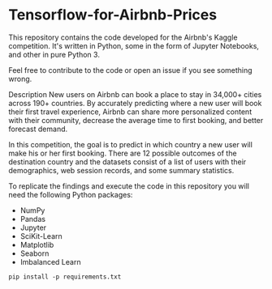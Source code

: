 # Tensorflow-for-Airbnb-Prices

This repository contains the code developed for the Airbnb's Kaggle competition. It's written in Python, some in the form of Jupyter Notebooks, and other in pure Python 3.

Feel free to contribute to the code or open an issue if you see something wrong.

Description
New users on Airbnb can book a place to stay in 34,000+ cities across 190+ countries. By accurately predicting where a new user will book their first travel experience, Airbnb can share more personalized content with their community, decrease the average time to first booking, and better forecast demand.

In this competition, the goal is to predict in which country a new user will make his or her first booking. There are 12 possible outcomes of the destination country and the datasets consist of a list of users with their demographics, web session records, and some summary statistics.

To replicate the findings and execute the code in this repository you will need the following Python packages:

- NumPy
- Pandas
- Jupyter
- SciKit-Learn
- Matplotlib
- Seaborn
- Imbalanced Learn

` pip install -p requirements.txt `
